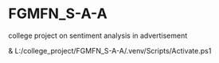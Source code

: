# FGMFN_S-A-A
college project on sentiment analysis in advertisement


 & L:/college_project/FGMFN_S-A-A/.venv/Scripts/Activate.ps1